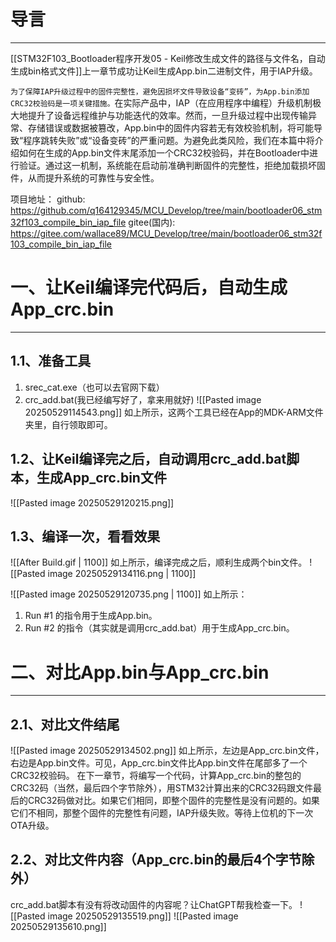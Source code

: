 # 导言
---
[[STM32F103_Bootloader程序开发05 - Keil修改生成文件的路径与文件名，自动生成bin格式文件]]上一章节成功让Keil生成App.bin二进制文件，用于IAP升级。

`为了保障IAP升级过程中的固件完整性，避免因损坏文件导致设备“变砖”，为App.bin添加CRC32校验码是一项关键措施。`在实际产品中，IAP（在应用程序中编程）升级机制极大地提升了设备远程维护与功能迭代的效率。然而，一旦升级过程中出现传输异常、存储错误或数据被篡改，App.bin中的固件内容若无有效校验机制，将可能导致“程序跳转失败”或“设备变砖”的严重问题。为避免此类风险，我们在本篇中将介绍如何在生成的App.bin文件末尾添加一个CRC32校验码，并在Bootloader中进行验证。通过这一机制，系统能在启动前准确判断固件的完整性，拒绝加载损坏固件，从而提升系统的可靠性与安全性。

项目地址：
github: https://github.com/q164129345/MCU_Develop/tree/main/bootloader06_stm32f103_compile_bin_iap_file
gitee(国内): https://gitee.com/wallace89/MCU_Develop/tree/main/bootloader06_stm32f103_compile_bin_iap_file


# 一、让Keil编译完代码后，自动生成App_crc.bin
----
## 1.1、准备工具
1. srec_cat.exe（也可以去官网下载）
2. crc_add.bat(我已经编写好了，拿来用就好)
![[Pasted image 20250529114543.png]]
如上所示，这两个工具已经在App的MDK-ARM文件夹里，自行领取即可。

## 1.2、让Keil编译完之后，自动调用crc_add.bat脚本，生成App_crc.bin文件
![[Pasted image 20250529120215.png]]

## 1.3、编译一次，看看效果
![[After Build.gif | 1100]]
如上所示，编译完成之后，顺利生成两个bin文件。
![[Pasted image 20250529134116.png | 1100]]

![[Pasted image 20250529120735.png | 1100]]
如上所示：
1. Run #1 的指令用于生成App.bin。
2. Run #2 的指令（其实就是调用crc_add.bat）用于生成App_crc.bin。


# 二、对比App.bin与App_crc.bin
---
## 2.1、对比文件结尾
![[Pasted image 20250529134502.png]]
如上所示，左边是App_crc.bin文件，右边是App.bin文件。可见，App_crc.bin文件比App.bin文件在尾部多了一个CRC32校验码。
在下一章节，将编写一个代码，计算App_crc.bin的整包的CRC32码（当然，最后四个字节除外），用STM32计算出来的CRC32码跟文件最后的CRC32码做对比。如果它们相同，即整个固件的完整性是没有问题的。如果它们不相同，那整个固件的完整性有问题，IAP升级失败。等待上位机的下一次OTA升级。

## 2.2、对比文件内容（App_crc.bin的最后4个字节除外）
crc_add.bat脚本有没有将改动固件的内容呢？让ChatGPT帮我检查一下。
![[Pasted image 20250529135519.png]]
![[Pasted image 20250529135610.png]]








